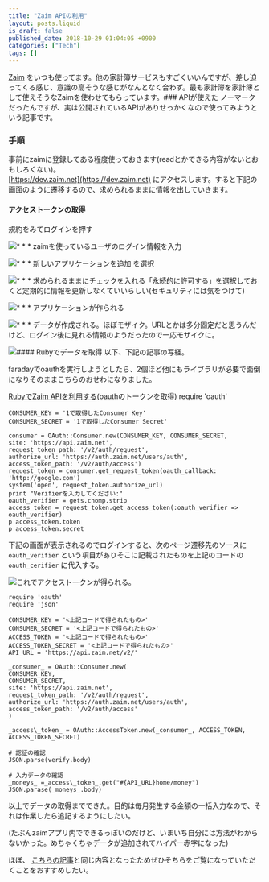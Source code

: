 ```yaml
---
title: "Zaim APIの利用"
layout: posts.liquid
is_draft: false
published_date: 2018-10-29 01:04:05 +0900
categories: ["Tech"]
tags: []
---
```


[Zaim](https://zaim.net/) をいつも使ってます。他の家計簿サービスもすごくいいんですが、差し迫ってくる感じ、意識の高そうな感じがなんとなく合わず。最も家計簿を家計簿として使えそうなZaimを使わせてもらっています。### APIが使えた
ノーマークだったんですが、実は公開されているAPIがありせっかくなので使ってみようという記事です。

### 手順
事前にzaimに登録してある程度使っておきます(readとかできる内容がないとおもしろくない)。  
[https://dev.zaim.net](https://dev.zaim.net) にアクセスします。すると下記の画面のように遷移するので、求められるままに情報を出していきます。

#### アクセストークンの取得
規約をみてログインを押す

 ![](/public/images/2019/01/3a7f4-1MIIl1OIvZSjluk1992OHUg.png)* * *
zaimを使っているユーザのログイン情報を入力

 ![](/public/images/2019/01/bbecd-1dC4ODvlfmOlUfNe_XEuRSQ.png)* * *
新しいアプリケーションを追加 を選択

 ![](/public/images/2019/01/5edc8-1qPJ79fRPgFb35kD2dbNmRg.png)* * *
求められるままにチェックを入れる「永続的に許可する」を選択しておくと定期的に情報を更新しなくていいらしい(セキュリティには気をつけて)

 ![](/public/images/2019/01/628d3-17JM2ko9Ol6VoDXzdWECs1Q.png)* * *
アプリケーションが作られる

 ![](/public/images/2019/01/6e9ab-1YnDllBChcCKtHg_W3quw-w.png)* * *
データが作成される。ほぼモザイク。URLとかは多分固定だと思うんだけど、ログイン後に見れる情報のようだったので一応モザイクに。

 ![](/public/images/2019/01/77e7a-109wcWz1IXT9n-AFhfDjxog.jpeg)#### Rubyでデータを取得
以下、下記の記事の写経。

faradayでoauthを実行しようとしたら、2個ほど他にもライブラリが必要で面倒になりそのままこちらのおせわになりました。

[RubyでZaim APIを利用する](https://qiita.com/seteen/items/12f535228e2a3453764b#2-oauth%E3%81%AE%E3%83%88%E3%83%BC%E3%82%AF%E3%83%B3%E3%82%92%E5%8F%96%E5%BE%97)(oauthのトークンを取得)    require 'oauth'
    
    CONSUMER_KEY = '1で取得したConsumer Key'
    CONSUMER_SECRET = '1で取得したConsumer Secret'
    
    consumer = OAuth::Consumer.new(CONSUMER_KEY, CONSUMER_SECRET,
    site: 'https://api.zaim.net',
    request_token_path: '/v2/auth/request',
    authorize_url: 'https://auth.zaim.net/users/auth',
    access_token_path: '/v2/auth/access')
    request_token = consumer.get_request_token(oauth_callback: 'http://google.com')
    system('open', request_token.authorize_url)
    print "Verifierを入力してください:"
    oauth_verifier = gets.chomp.strip
    access_token = request_token.get_access_token(:oauth_verifier => oauth_verifier)
    p access_token.token
    p access_token.secret

下記の画面が表示されるのでログインすると、次のページ遷移先のソースに `oauth_verifier` という項目がありそこに記載されたものを上記のコードの `oauth_cerifier` に代入する。

 ![](/public/images/2019/01/d0d6f-1LvphBE8pBCoH5bjhyrQ_-Q.png)これでアクセストークンが得られる。

    require 'oauth'
    require 'json'
    
    CONSUMER_KEY = '<上記コードで得られたもの>'
    CONSUMER_SECRET = '<上記コードで得られたもの>'
    ACCESS_TOKEN = '<上記コードで得られたもの>'
    ACCESS_TOKEN_SECRET = '<上記コードで得られたもの>'
    API_URL = 'https://api.zaim.net/v2/'
    
    _consumer_ = OAuth::Consumer.new(
    CONSUMER_KEY,
    CONSUMER_SECRET,
    site: 'https://api.zaim.net',
    request_token_path: '/v2/auth/request',
    authorize_url: 'https://auth.zaim.net/users/auth',
    access_token_path: '/v2/auth/access'
    )
    
    _access\_token_ = OAuth::AccessToken.new(_consumer_, ACCESS_TOKEN, ACCESS_TOKEN_SECRET)
    
    # 認証の確認
    JSON.parse(verify.body)
    
    # 入力データの確認
    _moneys_ =_access\_token_.get("#{API_URL}home/money")
    JSON.parase(_moneys_.body)

以上でデータの取得までできた。目的は毎月発生する金額の一括入力なので、それは作業したら追記するようにしたい。

(たぶんzaimアプリ内でできるっぽいのだけど、いまいち自分には方法がわからないかった。めちゃくちゃデータが追加されてハイパー赤字になった)

ほぼ、 [こちらの記事](https://qiita.com/seteen/items/12f535228e2a3453764b)と同じ内容となったためぜひそちらをご覧になっていただくことをおすすめしたい。


